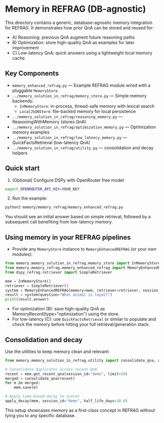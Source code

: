 # Memory in REFRAG (DB-agnostic)

This directory contains a generic, database-agnostic memory integration for REFRAG.
It demonstrates how prior QnA can be stored and reused for:

- A) Reasoning: previous QnA augment future reasoning paths
- B) Optimization: store high-quality QnA as examples for later improvement
- C) Low-latency QnA: quick answers using a lightweight local memory cache

## Key Components

- `memory_enhanced_refrag.py` — Example REFRAG module wired with a pluggable `MemoryStore`.
- `../memory_solution_in_refrag/memory_store.py` — Simple memory backends:
  - `InMemoryStore`: in-process, thread-safe memory with lexical search
  - `LocalJSONStore`: file-backed memory for local persistence
- `../memory_solution_in_refrag/reasoning_memory.py` — ReasoningWithMemory (stores QnA)
- `../memory_solution_in_refrag/optimization_memory.py` — Optimization memory examples
- `../memory_solution_in_refrag/low_latency_memory.py` — QuickFactsRetrieval (low-latency QnA)
- `../memory_solution_in_refrag/utility.py` — consolidation and decay helpers

## Quick start

1) (Optional) Configure DSPy with OpenRouter free model:

```bash
export OPENROUTER_API_KEY=YOUR_KEY
```

2) Run the example:

```bash
python3 memory/memory_refrag/memory_enhanced_refrag.py
```

You should see an initial answer based on simple retrieval, followed by a subsequent
call benefiting from low-latency memory.

## Using memory in your REFRAG pipelines

- Provide any `MemoryStore` instance to `MemoryEnhancedREFRAG` (or your own modules):

```python
from memory.memory_solution_in_refrag.memory_store import InMemoryStore
from memory.memory_refrag.memory_enhanced_refrag import MemoryEnhancedREFRAG
from dspy_refrag.retriever import SimpleRetriever

mem = InMemoryStore()
retriever = SimpleRetriever()
system = MemoryEnhancedREFRAG(memory=mem, retriever=retriever, session_id="demo")
result = system(question="What animal is loyal?")
print(result.answer)
```

- For optimization (B): save high-quality QnA as MemoryRecord(type="optimization") using the store.
- For low-latency (C): use `QuickFactsRetrieval` or similar to populate and check the memory
  before hitting your full retrieval/generation stack.

## Consolidation and decay

Use the utilities to keep memory clean and relevant:

```python
from memory.memory_solution_in_refrag.utility import consolidate_qna, apply_decay

# Consolidate duplicates across recent QnA
recent = mem.get_recent_qna(session_id="demo", limit=50)
merged = consolidate_qna(recent)
for m in merged:
    mem.save(m)

# Apply time-based decay to scores
apply_decay(mem, session_id="demo", half_life_days=30.0)
```

This setup showcases memory as a first-class concept in REFRAG without tying you to any specific database.
